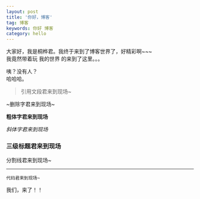 ```yaml
---
layout: post
title: '你好，博客'
tag: 博客 
keywords: 你好 博客
category: hello
---
```

大家好，我是桐桦君。我终于来到了博客世界了，好精彩啊~~~  
我竟然带着玩 我的世界 的来到了这里。。。  
  
咦？没有人？  
哈哈哈。  
  
> 引用文段君来到现场~
  
~删除字君来到现场~
  
**粗体字君来到现场**
  
*斜体字君来到现场*
  
### 三级标题君来到现场
  
分割线君来到现场~
***
  
```hello
代码君来到现场~
```
  
我们，来了！！
